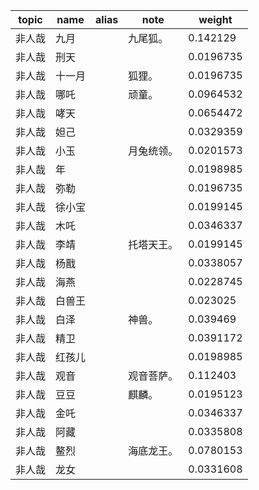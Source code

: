 | topic | name | alias | note | weight |
| ----- | ---- | ----- | ---- | ------ |
| 非人哉 | 九月 | | 九尾狐。 | 0.142129 |
| 非人哉 | 刑天 | |  | 0.0196735 |
| 非人哉 | 十一月 | | 狐狸。 | 0.0196735 |
| 非人哉 | 哪吒 | | 顽童。 | 0.0964532 |
| 非人哉 | 哮天 | |  | 0.0654472 |
| 非人哉 | 妲己 | |  | 0.0329359 |
| 非人哉 | 小玉 | | 月兔统领。 | 0.0201573 |
| 非人哉 | 年 | |  | 0.0198985 |
| 非人哉 | 弥勒 | |  | 0.0196735 |
| 非人哉 | 徐小宝 | |  | 0.0199145 |
| 非人哉 | 木吒 | |  | 0.0346337 |
| 非人哉 | 李靖 | | 托塔天王。 | 0.0199145 |
| 非人哉 | 杨戬 | |  | 0.0338057 |
| 非人哉 | 海燕 | |  | 0.0228745 |
| 非人哉 | 白兽王 | |  | 0.023025 |
| 非人哉 | 白泽 | | 神兽。 | 0.039469 |
| 非人哉 | 精卫 | |  | 0.0391172 |
| 非人哉 | 红孩儿 | |  | 0.0198985 |
| 非人哉 | 观音 | | 观音菩萨。 | 0.112403 |
| 非人哉 | 豆豆 | | 麒麟。 | 0.0195123 |
| 非人哉 | 金吒 | |  | 0.0346337 |
| 非人哉 | 阿藏 | |  | 0.0335808 |
| 非人哉 | 鳌烈 | | 海底龙王。 | 0.0780153 |
| 非人哉 | 龙女 | |  | 0.0331608 |
